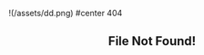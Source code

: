 !(/assets/dd.png)
#center 404
<h2 style="text-align: center; text-decoration-color: var(--red) !important;"> 
File Not Found! 
</h2>
